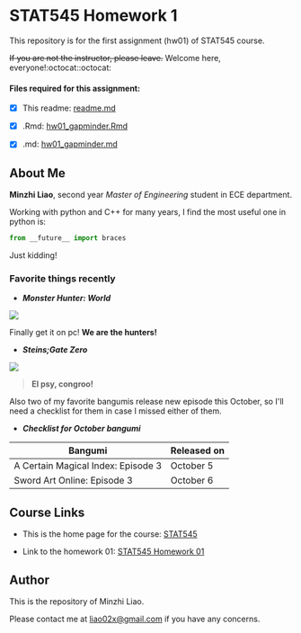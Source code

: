 # STAT545 Homework 1
This repository is for the first assignment (hw01) of STAT545 course.

<del>If you are not the instructor, please leave.</del> Welcome here, everyone!:octocat::octocat:
#### Files required for this assignment:
- [x] This readme: [readme.md](https://github.com/STAT545-UBC-students/hw01-liao02x/blob/master/README.md)
- [x] .Rmd: [hw01_gapminder.Rmd](https://github.com/STAT545-UBC-students/hw01-liao02x/blob/master/hw01_gapminder.Rmd)
- [x] .md: [hw01_gapminder.md](https://github.com/STAT545-UBC-students/hw01-liao02x/blob/master/hw01_gapminder.md)


## About Me
**Minzhi Liao**, second year *Master of Engineering* student in ECE department.

Working with python and C++ for many years, I find the most useful one in python is:
```python
from __future__ import braces
```
Just kidding!


### Favorite things recently

+ <b>*Monster Hunter: World*</b>

![](https://compass-ssl.microsoft.com/assets/7d/df/7ddf36fd-d09b-467d-aac6-1f5b491d3b7f.jpg?n=Monster-Hunter-World_GLP-Page-Hero-1084_1920x600.jpg)

Finally get it on pc! **We are the hunters!**

+ <b>*Steins;Gate Zero*</b>

![](https://cdnx.natalie.mu/media/news/comic/2018/0316/steinsgate0_visual_fixw_640_hq.jpg)

>**El psy, congroo!**

Also two of my favorite bangumis release new episode this October, so I'll need a checklist for them in case I missed either of them.
+ <b>*Checklist for October bangumi*</b>

|    **Bangumi**    | **Released on** |
|----------------|------------|
| A Certain Magical Index: Episode 3  | October 5 |
| Sword Art Online: Episode 3      | October 6   |

## Course Links
- This is the home page for the course: [STAT545](http://stat545.com/Classroom/)

- Link to the homework 01: [STAT545 Homework 01](http://stat545.com/Classroom/assignments/hw01/hw01.html)

## Author
This is the repository of Minzhi Liao.

Please contact me at [liao02x@gmail.com](mailto://liao02x@gmail.com) if you have any concerns.

